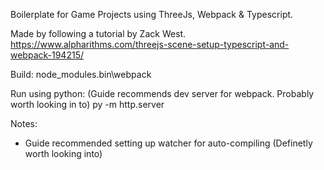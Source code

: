 Boilerplate for Game Projects using ThreeJs, Webpack & Typescript.

Made by following a tutorial by Zack West.
https://www.alpharithms.com/threejs-scene-setup-typescript-and-webpack-194215/

Build:
node_modules\.bin\webpack

Run using python: (Guide recommends dev server for webpack. Probably worth looking in to)
py -m http.server

Notes:
- Guide recommended setting up watcher for auto-compiling (Definetly worth looking into)
